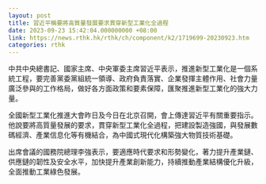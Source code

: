 ```yaml
---
layout: post
title: 習近平稱要將高質量發展要求貫穿新型工業化全過程
date: 2023-09-23 15:42:04.000000000 +08:00
link: https://news.rthk.hk/rthk/ch/component/k2/1719699-20230923.htm
categories: rthk
---
```


中共中央總書記、國家主席、中央軍委主席習近平表示，推進新型工業化是一個系統工程，要完善黨委黨組統一領導、政府負責落實、企業發揮主體作用、社會力量廣泛參與的工作格局，做好各方面政策和要素保障，匯聚推進新型工業化的強大力量。

全國新型工業化推進大會昨日及今日在北京召開，會上傳達習近平有關重要指示。他說要將高質量發展的要求，貫穿新型工業化全過程，把建設製造強國，與發展數碼經濟、產業信息化等有機結合，為中國式現代化構築強大物質技術基礎。

出席會議的國務院總理李強表示，要適應時代要求和形勢變化，著力提升產業鏈、供應鏈的韌性及安全水平，加快提升產業創新能力，持續推動產業結構優化升級，全面推動工業綠色發展。
